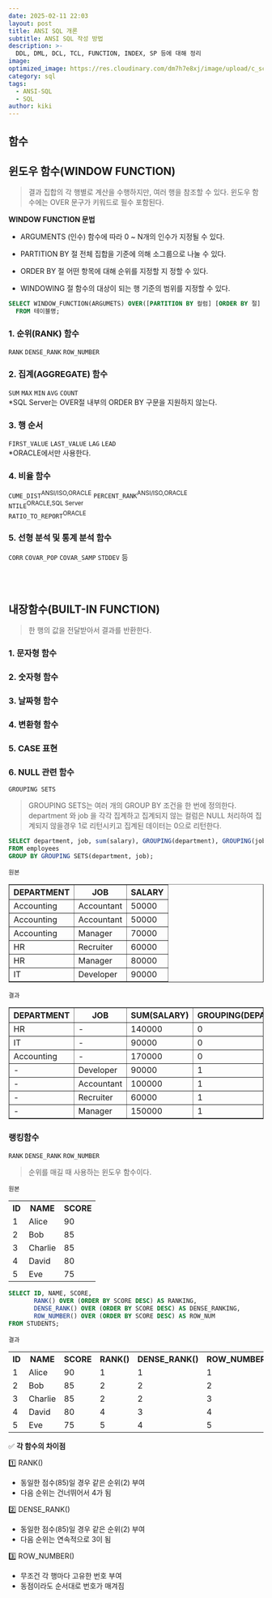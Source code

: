 ```yaml
---
date: 2025-02-11 22:03
layout: post
title: ANSI SQL 개론
subtitle: ANSI SQL 작성 방법
description: >-
  DDL, DML, DCL, TCL, FUNCTION, INDEX, SP 등에 대해 정리
image: 
optimized_image: https://res.cloudinary.com/dm7h7e8xj/image/upload/c_scale,w_380/v1559822138/theme9_v273a9.jpg
category: sql
tags:
  - ANSI-SQL
  - SQL
author: kiki
---
```

## 함수

## 윈도우 함수(WINDOW FUNCTION)
> 결과 집합의 각 행별로 계산을 수행하지만, 여러 행을 참조할 수 있다. 윈도우 함수에는 OVER 문구가 키워드로 필수 포함된다. 

**WINDOW FUNCTION 문법**

- ARGUMENTS (인수)
함수에 따라 0 ~ N개의 인수가 지정될 수 있다.

- PARTITION BY 절
전체 집합을 기준에 의해 소그룹으로 나눌 수 있다.

- ORDER BY 절
어떤 항목에 대해 순위를 지정할 지 정할 수 있다.

- WINDOWING 절
함수의 대상이 되는 행 기준의 범위를 지정할 수 있다.

```sql
SELECT WINDOW_FUNCTION(ARGUMETS) OVER([PARTITION BY 컬럼] [ORDER BY 절] [WINDOWING 절]) 
  FROM 테이블명;
```

### 1. 순위(RANK) 함수
`RANK` `DENSE_RANK` `ROW_NUMBER`

### 2. 집계(AGGREGATE) 함수
`SUM` `MAX` `MIN` `AVG` `COUNT`
<br/>*SQL Server는 OVER절 내부의 ORDER BY 구문을 지원하지 않는다.

### 3. 행 순서
`FIRST_VALUE` `LAST_VALUE` `LAG` `LEAD`
<br/>*ORACLE에서만 사용한다.

### 4. 비율 함수
`CUME_DIST`<sup>ANSI/ISO,ORACLE</sup> `PERCENT_RANK`<sup>ANSI/ISO,ORACLE</sup> 
<br/>`NTILE`<sup>ORACLE,SQL Server</sup> 
<br/>`RATIO_TO_REPORT`<sup>ORACLE</sup>

### 5. 선형 분석 및 통계 분석 함수
`CORR` `COVAR_POP` `COVAR_SAMP` `STDDEV` 등  

<br/><br/>

## 내장함수(BUILT-IN FUNCTION)
> 한 행의 값을 전달받아서 결과를 반환한다.

### 1. 문자형 함수

### 2. 숫자형 함수

### 3. 날짜형 함수

### 4. 변환형 함수

### 5. CASE 표현

### 6. NULL 관련 함수



`GROUPING SETS`
>GROUPING SETS는 여러 개의 GROUP BY 조건을 한 번에 정의한다. department 와 job 을 각각 집계하고 집계되지 않는 컬럼은 NULL 처리하여
집계되지 않을경우 1로 리턴시키고 집계된 데이터는 0으로 리턴한다.

```sql
SELECT department, job, sum(salary), GROUPING(department), GROUPING(job)
FROM employees
GROUP BY GROUPING SETS(department, job);
```

`원본`
<table border="1">
  <thead>
    <tr>
      <th>DEPARTMENT</th>
      <th>JOB</th>
      <th>SALARY</th>
    </tr>
  </thead>
  <tbody>
    <tr>
      <td>Accounting</td>
      <td>Accountant</td>
      <td>50000</td>
    </tr>
    <tr>
      <td>Accounting</td>
      <td>Accountant</td>
      <td>50000</td>
    </tr>
    <tr>
      <td>Accounting</td>
      <td>Manager</td>
      <td>70000</td>
    </tr>
    <tr>
      <td>HR</td>
      <td>Recruiter</td>
      <td>60000</td>
    </tr>
    <tr>
      <td>HR</td>
      <td>Manager</td>
      <td>80000</td>
    </tr>
    <tr>
      <td>IT</td>
      <td>Developer</td>
      <td>90000</td>
    </tr>
  </tbody>
</table>



`결과`
<table border="1">
  <thead>
    <tr>
      <th>DEPARTMENT</th>
      <th>JOB</th>
      <th>SUM(SALARY)</th>
      <th>GROUPING(DEPARTMENT)</th>
      <th>GROUPING(JOB)</th>
    </tr>
  </thead>
  <tbody>
    <tr>
      <td>HR</td>
      <td>-</td>
      <td>140000</td>
      <td>0</td>
      <td>1</td>
    </tr>
    <tr>
      <td>IT</td>
      <td>-</td>
      <td>90000</td>
      <td>0</td>
      <td>1</td>
    </tr>
    <tr>
      <td>Accounting</td>
      <td>-</td>
      <td>170000</td>
      <td>0</td>
      <td>1</td>
    </tr>
    <tr>
      <td>-</td>
      <td>Developer</td>
      <td>90000</td>
      <td>1</td>
      <td>0</td>
    </tr>
    <tr>
      <td>-</td>
      <td>Accountant</td>
      <td>100000</td>
      <td>1</td>
      <td>0</td>
    </tr>
    <tr>
      <td>-</td>
      <td>Recruiter</td>
      <td>60000</td>
      <td>1</td>
      <td>0</td>
    </tr>
    <tr>
      <td>-</td>
      <td>Manager</td>
      <td>150000</td>
      <td>1</td>
      <td>0</td>
    </tr>
  </tbody>
</table>

### 랭킹함수

`RANK` `DENSE_RANK` `ROW_NUMBER`
>순위를 매길 때 사용하는 윈도우 함수이다. 

`원본`
<table>
    <tr>
        <th>ID</th>
        <th>NAME</th>
        <th>SCORE</th>
    </tr>
    <tr>
        <td>1</td>
        <td>Alice</td>
        <td>90</td>
    </tr>
    <tr>
        <td>2</td>
        <td>Bob</td>
        <td>85</td>
    </tr>
    <tr>
        <td>3</td>
        <td>Charlie</td>
        <td>85</td>
    </tr>
    <tr>
        <td>4</td>
        <td>David</td>
        <td>80</td>
    </tr>
    <tr>
        <td>5</td>
        <td>Eve</td>
        <td>75</td>
    </tr>
</table>

```sql
SELECT ID, NAME, SCORE,
       RANK() OVER (ORDER BY SCORE DESC) AS RANKING,
       DENSE_RANK() OVER (ORDER BY SCORE DESC) AS DENSE_RANKING,
       ROW_NUMBER() OVER (ORDER BY SCORE DESC) AS ROW_NUM
FROM STUDENTS;
```
`결과`
<table>
    <tr>
        <th>ID</th>
        <th>NAME</th>
        <th>SCORE</th>
        <th>RANK()</th>
        <th>DENSE_RANK()</th>
        <th>ROW_NUMBER()</th>
    </tr>
    <tr>
        <td>1</td>
        <td>Alice</td>
        <td>90</td>
        <td>1</td>
        <td>1</td>
        <td>1</td>
    </tr>
    <tr>
        <td>2</td>
        <td>Bob</td>
        <td>85</td>
        <td>2</td>
        <td>2</td>
        <td>2</td>
    </tr>
    <tr>
        <td>3</td>
        <td>Charlie</td>
        <td>85</td>
        <td>2</td>
        <td>2</td>
        <td>3</td>
    </tr>
    <tr>
        <td>4</td>
        <td>David</td>
        <td>80</td>
        <td>4</td>
        <td>3</td>
        <td>4</td>
    </tr>
    <tr>
        <td>5</td>
        <td>Eve</td>
        <td>75</td>
        <td>5</td>
        <td>4</td>
        <td>5</td>
    </tr>
</table>

✅ **각 함수의 차이점**

1️⃣ RANK() 
- 동일한 점수(85)일 경우 같은 순위(2) 부여
- 다음 순위는 건너뛰어서 4가 됨

2️⃣ DENSE_RANK()
- 동일한 점수(85)일 경우 같은 순위(2) 부여
- 다음 순위는 연속적으로 3이 됨

3️⃣ ROW_NUMBER()
- 무조건 각 행마다 고유한 번호 부여
- 동점이라도 순서대로 번호가 매겨짐
